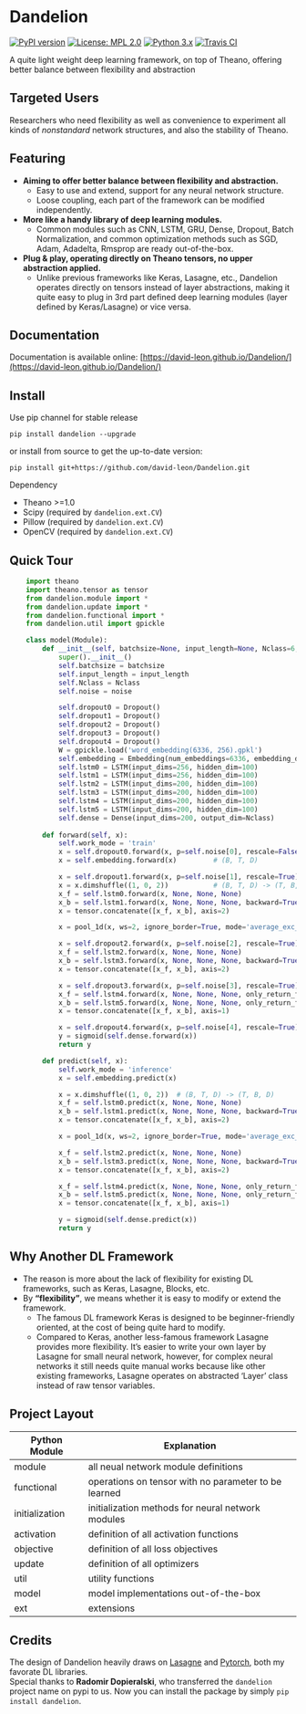 # Dandelion
[![PyPI version](https://badge.fury.io/py/Dandelion.svg)](https://badge.fury.io/py/Dandelion)
[![License: MPL 2.0](https://img.shields.io/badge/license-MPL%202.0-brightgreen.svg)](https://github.com/david-leon/Dandelion/blob/master/LICENSE)
[![Python 3.x](https://img.shields.io/badge/python-3.x-brightgreen.svg)](https://www.python.org/downloads/release)
[![Travis CI](https://travis-ci.org/david-leon/Dandelion.svg?branch=master)](https://travis-ci.org/david-leon/Dandelion)

A quite light weight deep learning framework, on top of Theano, offering better balance between flexibility and abstraction

## Targeted Users
Researchers who need flexibility as well as convenience to experiment all kinds of *nonstandard* network structures, and also the stability of Theano.

## Featuring
* **Aiming to offer better balance between flexibility and abstraction.**
    * Easy to use and extend, support for any neural network structure.  
    * Loose coupling, each part of the framework can be modified independently.
* **More like a handy library of deep learning modules.**
    * Common modules such as CNN, LSTM, GRU, Dense, Dropout, Batch Normalization, and common optimization methods such as SGD, Adam, Adadelta, Rmsprop are ready out-of-the-box.
* **Plug & play, operating directly on Theano tensors, no upper abstraction applied.**
    * Unlike previous frameworks like Keras, Lasagne, etc., Dandelion operates directly on tensors instead of layer abstractions, making it quite easy to plug in 3rd part defined deep learning modules (layer defined by Keras/Lasagne) or vice versa.

## Documentation
Documentation is available online: [https://david-leon.github.io/Dandelion/](https://david-leon.github.io/Dandelion/)

## Install
Use pip channel for stable release
```
pip install dandelion --upgrade
```
or install from source to get the up-to-date version:
```
pip install git+https://github.com/david-leon/Dandelion.git
```

Dependency
* Theano >=1.0
* Scipy (required by `dandelion.ext.CV`)
* Pillow (required by `dandelion.ext.CV`)
* OpenCV (required by `dandelion.ext.CV`)

## Quick Tour
```python
    import theano
    import theano.tensor as tensor
    from dandelion.module import *
    from dandelion.update import *
    from dandelion.functional import *
    from dandelion.util import gpickle

    class model(Module):
        def __init__(self, batchsize=None, input_length=None, Nclass=6, noise=(0.5, 0.2, 0.7, 0.7, 0.7)):
            super().__init__()
            self.batchsize = batchsize
            self.input_length = input_length
            self.Nclass = Nclass
            self.noise = noise

            self.dropout0 = Dropout()
            self.dropout1 = Dropout()
            self.dropout2 = Dropout()
            self.dropout3 = Dropout()
            self.dropout4 = Dropout() 
            W = gpickle.load('word_embedding(6336, 256).gpkl')
            self.embedding = Embedding(num_embeddings=6336, embedding_dim=256, W=W)
            self.lstm0 = LSTM(input_dims=256, hidden_dim=100)
            self.lstm1 = LSTM(input_dims=256, hidden_dim=100)
            self.lstm2 = LSTM(input_dims=200, hidden_dim=100)
            self.lstm3 = LSTM(input_dims=200, hidden_dim=100)
            self.lstm4 = LSTM(input_dims=200, hidden_dim=100)
            self.lstm5 = LSTM(input_dims=200, hidden_dim=100)
            self.dense = Dense(input_dims=200, output_dim=Nclass)
       
        def forward(self, x):
            self.work_mode = 'train'
            x = self.dropout0.forward(x, p=self.noise[0], rescale=False)
            x = self.embedding.forward(x)         # (B, T, D)

            x = self.dropout1.forward(x, p=self.noise[1], rescale=True)
            x = x.dimshuffle((1, 0, 2))           # (B, T, D) -> (T, B, D)
            x_f = self.lstm0.forward(x, None, None, None)
            x_b = self.lstm1.forward(x, None, None, None, backward=True)
            x = tensor.concatenate([x_f, x_b], axis=2)

            x = pool_1d(x, ws=2, ignore_border=True, mode='average_exc_pad', axis=0)

            x = self.dropout2.forward(x, p=self.noise[2], rescale=True)
            x_f = self.lstm2.forward(x, None, None, None)
            x_b = self.lstm3.forward(x, None, None, None, backward=True)
            x = tensor.concatenate([x_f, x_b], axis=2)

            x = self.dropout3.forward(x, p=self.noise[3], rescale=True)
            x_f = self.lstm4.forward(x, None, None, None, only_return_final=True)
            x_b = self.lstm5.forward(x, None, None, None, only_return_final=True, backward=True)
            x = tensor.concatenate([x_f, x_b], axis=1)

            x = self.dropout4.forward(x, p=self.noise[4], rescale=True)
            y = sigmoid(self.dense.forward(x))
            return y

        def predict(self, x):
            self.work_mode = 'inference'
            x = self.embedding.predict(x)

            x = x.dimshuffle((1, 0, 2))  # (B, T, D) -> (T, B, D)
            x_f = self.lstm0.predict(x, None, None, None)
            x_b = self.lstm1.predict(x, None, None, None, backward=True)
            x = tensor.concatenate([x_f, x_b], axis=2)

            x = pool_1d(x, ws=2, ignore_border=True, mode='average_exc_pad', axis=0)

            x_f = self.lstm2.predict(x, None, None, None)
            x_b = self.lstm3.predict(x, None, None, None, backward=True)
            x = tensor.concatenate([x_f, x_b], axis=2)

            x_f = self.lstm4.predict(x, None, None, None, only_return_final=True)
            x_b = self.lstm5.predict(x, None, None, None, only_return_final=True, backward=True)
            x = tensor.concatenate([x_f, x_b], axis=1)

            y = sigmoid(self.dense.predict(x))
            return y            
```

## Why Another DL Framework
* The reason is more about the lack of flexibility for existing DL frameworks, such as Keras, Lasagne, Blocks, etc.
* By **“flexibility”**, we means whether it is easy to modify or extend the framework. 
    * The famous DL framework Keras is designed to be beginner-friendly oriented, at the cost of being quite hard to modify.
    * Compared to Keras, another less-famous framework Lasagne provides more flexibility. It’s easier to write your own layer by Lasagne for small neural network, however, for complex neural networks it still needs quite manual works because like other existing frameworks, Lasagne operates on abstracted ‘Layer’ class instead of raw tensor variables.

## Project Layout
Python Module     | Explanation
----------------- | ----------------
module            | all neual network module definitions
functional        | operations on tensor with no parameter to be learned
initialization    | initialization methods for neural network modules
activation        | definition of all activation functions
objective         | definition of all loss objectives
update            | definition of all optimizers
util              | utility functions
model             | model implementations out-of-the-box
ext               | extensions

## Credits
The design of Dandelion heavily draws on [Lasagne](https://github.com/Lasagne/Lasagne) and [Pytorch](http://pytorch.org/), both my favorate DL libraries.  
Special thanks to **Radomir Dopieralski**, who transferred the `dandelion` project name on pypi to us. Now you can install the package by simply `pip install dandelion`.
